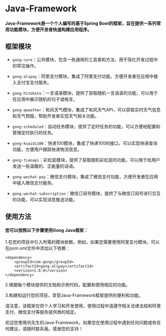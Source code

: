 # Java-Framework

#### Java-Framework是一个个人编写的基于Spring Boot的框架，旨在提供一系列常用功能模块，方便开发者快速构建应用程序。

## 框架模块
* `gong-core`：公共模块，包含一些通用的工具类和方法，用于简化开发过程中的常见操作。

* `gong-alipay`：阿里支付模块，集成了阿里支付功能，方便开发者在应用中接入支付宝支付服务。

* `gong-hitokoto`：一言语录模块，提供了获取随机一言语录的功能，可以用于在应用中展示随机的句子或格言。

* `gong-qweather`：和风天气模块，集成了和风天气API，可以获取实时天气信息和天气预报，帮助开发者实现天气相关功能。

* `gong-scheduled`：自动任务模块，提供了定时任务的功能，可以方便地配置和管理定时执行的任务。

* `gong-kuaidi100`：快递100模块，集成了快递100的接口，可以实现快递查询功能，方便用户跟踪快递物流信息。

* `gong-tianapi`：彩虹屁模块，提供了获取随机彩虹屁的功能，可以用于给用户发送一些温暖的、正能量的话语。

* `gong-wechat-pay`：微信支付模块，集成了微信支付功能，方便开发者在应用中接入微信支付服务。

* `gong-wechat-subscription`：微信订阅号模块，提供了与微信订阅号进行交互的功能，可以实现消息推送功能。

## 使用方法

#### 您可以按照以下步骤使用Gong Java框架：

1.在您的项目中引入所需的模块依赖，例如，如果您需要使用阿里支付模块，可以在pom.xml文件中添加以下依赖：

```
<dependency>
    <groupId>com.gong</groupId>
    <artifactId>gong-alipay</artifactId>
    <version>1.0.0</version>
</dependency>
```

2.根据每个模块提供的文档和示例代码，配置和使用相应的功能。

3.构建和运行您的项目，享受Java-Framework框架提供的便利和功能。

请注意，该框架仅供个人学习和开发使用，使用过程中请遵守相关法律法规和阿里支付、微信支付等服务提供商的规定。

欢迎您使用巩先生的Java-Framework，如果您在使用过程中遇到任何问题或有任何建议，请随时联系我。感谢您的支持！
